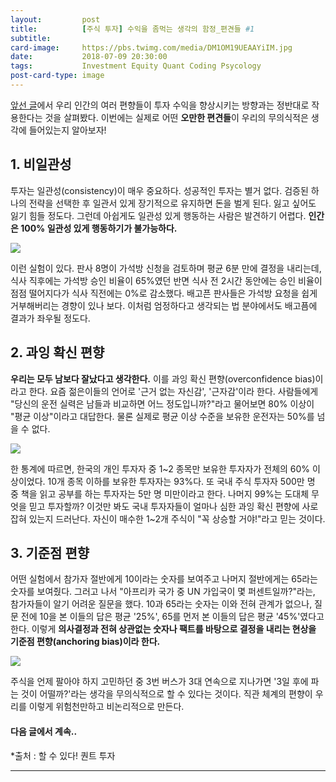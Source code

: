 ```yaml
---
layout:         post
title:          [주식 투자] 수익을 좀먹는 생각의 함정_편견들 #1
subtitle:       
card-image:     https://pbs.twimg.com/media/DM1OM19UEAAYiIM.jpg
date:           2018-07-09 20:30:00
tags:           Investment Equity Quant Coding Psycology
post-card-type: image
---
```


 [앞선 글](https://busy.org/@beseeyong/intro)에서 우리 인간의 여러 편향들이 투자 수익을 향상시키는 방향과는 정반대로 작용한다는 것을 살펴봤다. 이번에는 실제로 어떤 **오만한 편견들**이 우리의 무의식적은 생각에 들어있는지 알아보자!

## 1. 비일관성
투자는 일관성(consistency)이 매우 중요하다. 성공적인 투자는 별거 없다. 검증된 하나의 전략을 선택한 후 일관서 있게 장기적으로 유지하면 돈을 벌게 된다. 잃고 싶어도 잃기 힘들 정도다. 그런데 아쉽게도 일관성 있게 행동하는 사람은 발견하기 어렵다. **인간은 100% 일관성 있게 행동하기가 불가능하다.**

![](https://newjerseyglobe.com/wp-content/uploads/2018/04/Judge-e1523236711546.jpg)

 이런 실험이 있다. 판사 8명이 가석방 신청을 검토하며 평균 6분 만에 결정을 내리는데, 식사 직후에는 가석방 승인 비율이 65%였던 반면 식사 전 2시간 동안에는 승인 비율이 점점 떨어지다가 식사 직전에는 0%로 감소했다. 배고픈 판사들은 가석방 요청을 쉽게 거부해버리는 경향이 있나 보다. 이처럼 엄정하다고 생각되는 법 분야에서도 배고픔에 결과가 좌우될 정도다.

## 2. 과잉 확신 편향
**우리는 모두 남보다 잘났다고 생각한다.** 이를 과잉 확신 편향(overconfidence bias)이라고 한다. 요즘 젊은이들의 언어로 '근거 없는 자신감', '근자감'이라 한다. 사람들에게 "당신의 운전 실력은 남들과 비교하면 어느 정도입니까?"라고 물어보면 80% 이상이 "평균 이상"이라고 대답한다. 물론 실제로 평균 이상 수준을 보유한 운전자는 50%를 넘을 수 없다.

![](http://img.hani.co.kr/imgdb/resize/2007/0602/04215735_20070602.JPG)

한 통계에 따르면, 한국의 개인 투자자 중 1~2 종목만 보유한 투자자가 전체의 60% 이상이었다. 10개 종목 이하를 보유한 투자자는 93%다. 또 국내 주식 투자자 500만 명 중 책을 읽고 공부를 하는 투자자는 5만 명 미만이라고 한다. 나머지 99%는 도대체 무엇을 믿고 투자할까? 이것만 봐도 국내 투자자들이 얼마나 심한 과잉 확신 편향에 사로잡혀 있는지 드러난다. 자신이 매수한 1~2개 주식이 "꼭 상승할 거야!"라고 믿는 것이다.

## 3. 기준점 편향
어떤 실험에서 참가자 절반에게 10이라는 숫자를 보여주고 나머지 절반에게는 65라는 숫자를 보여줬다. 그러고 나서 "아프리카 국가 중 UN 가입국이 몇 퍼센트일까?"라는, 참가자들이 알기 어려운 질문을 했다. 10과 65라는 숫자는 이와 전혀 관계가 없으나, 질문 전에 10을 본 이들의 답은 평균 '25%', 65를 먼저 본 이들의 답은 평균 '45%'였다고 한다. 이렇게 **의사결정과 전혀 상관없는 숫자나 팩트를 바탕으로 결정을 내리는 현상을 기준점 편향(anchoring bias)이라 한다.**

![](https://pbs.twimg.com/media/DM1OM19UEAAYiIM.jpg)

주식을 언제 팔아야 하지 고민하던 중 3번 버스가 3대 연속으로 지나가면 '3일 후에 파는 것이 어떨까?'라는 생각을 무의식적으로 할 수 있다는 것이다. 직관 체계의 편향이 우리를 이렇게 위험천만하고 비논리적으로 만든다.

#### 다음 글에서 계속..

*출처 : 할 수 있다! 퀀트 투자

---